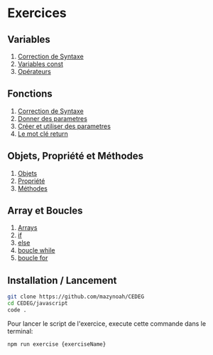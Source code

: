 # Exercices

## Variables

1. [Correction de Syntaxe](./0-1-syntaxe)
1. [Variables const](./0-2-const)
1. [Opérateurs](./0-3-operators/)

## Fonctions

1. [Correction de Syntaxe](./1-1-syntaxe/)
1. [Donner des parametres](./1-2-parameters/)
1. [Créer et utiliser des parametres](./1-3-parameters/)
1. [Le mot clé return](./1-4-return/)

## Objets, Propriété et Méthodes

1. [Objets](./2-1-objects/)
1. [Propriété](./2-2-property/)
1. [Méthodes](./2-3-methods/)

## Array et Boucles

1. [Arrays](./3-1-arrays/)
1. [if](./3-2-if/)
1. [else](./3-3-else/)
1. [boucle while](./4-1-while/)
1. [boucle for](./4-2-for/)

## Installation / Lancement

```bash
git clone https://github.com/mazynoah/CEDEG
cd CEDEG/javascript
code .
```

Pour lancer le script de l'exercice, execute cette commande dans le terminal:

```bash
npm run exercise {exerciseName}
```

